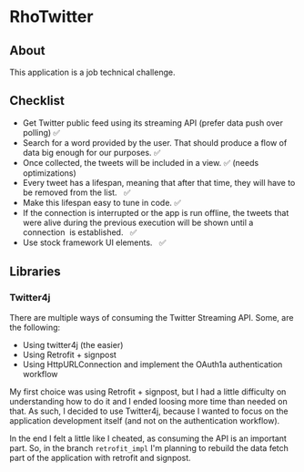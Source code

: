 # RhoTwitter

## About

This application is a job technical challenge. 

## Checklist

* Get Twitter public feed using its streaming API (prefer data push over polling) ✅
* Search for a word provided by the user. That should produce a flow of data big enough for our purposes.  ✅
* Once collected, the tweets will be included in a view. ✅ (needs optimizations)
* Every tweet has a lifespan, meaning that after that time, they will have to be removed from the list.   ✅
* Make this lifespan easy to tune in code.  ✅
* If the connection is interrupted or the app is run offline, the tweets that  were alive during the previous execution will be shown until a connection  is established.   ✅
* Use stock framework UI elements.   ✅

## Libraries

### Twitter4j

There are multiple ways of consuming the Twitter Streaming API. Some, are the following:

* Using twitter4j (the easier)
* Using Retrofit + signpost
* Using HttpURLConnection and implement the OAuth1a authentication workflow

My first choice was using Retrofit + signpost, but I had a little difficulty on understanding how to do it and I ended loosing more time than needed on that. As such, I decided to use Twitter4j,  because I wanted to focus on the application development itself (and not on the authentication workflow).

In the end I felt a little like I cheated, as consuming the API is an important part. So, in the branch `retrofit_impl` I'm planning to rebuild the data fetch part of the application with retrofit and signpost.


